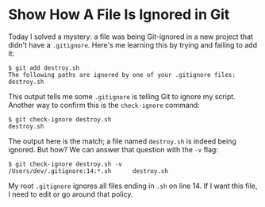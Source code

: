 # Show How A File Is Ignored in Git

Today I solved a mystery: a file was being Git-ignored in a new project that didn't have a
`.gitignore`. Here's me learning this by trying and failing to add it:

```
$ git add destroy.sh
The following paths are ignored by one of your .gitignore files:
destroy.sh
```

This output tells me some `.gitignore` is telling Git to ignore my script. Another way to confirm this is the `check-ignore` command:

```
$ git check-ignore destroy.sh
destroy.sh
```

The output here is the match; a file named `destroy.sh` is indeed being ignored. But how? We can answer that question
with the `-v` flag:

```
$ git check-ignore destroy.sh -v
/Users/dev/.gitignore:14:*.sh      destroy.sh
```

My root `.gitignore` ignores all files ending in `.sh` on line 14. If I want this file, I need to edit or go around that policy.
